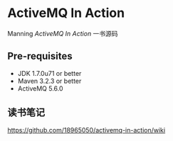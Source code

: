 ActiveMQ In Action
==============

Manning *ActiveMQ In Action* 一书源码

## Pre-requisites

- JDK 1.7.0u71 or better
- Maven 3.2.3 or better
- ActiveMQ 5.6.0

## 读书笔记
https://github.com/18965050/activemq-in-action/wiki
